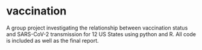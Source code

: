 # vaccination
A group project investigating the relationship between vaccination status and SARS-CoV-2 transmission for 12 US States using python and R. All code is included as well as the final report. 
